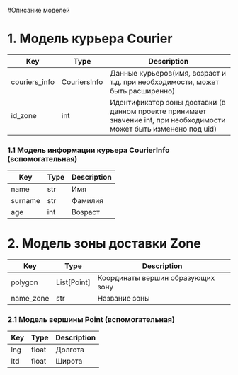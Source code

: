 #Описание моделей

# 1. Модель курьера Courier

Key            |  Type       | Description   |            
---------------| ------------| -------------|
couriers_info  | CouriersInfo| Данные курьеров(имя, возраст и т.д. при необходимости, может быть расширенно)|
id_zone        | int         | Идентификатор зоны доставки (в данном проекте принимает значение int, при необходимости может быть изменено под uid)|

### 1.1 Модель информации курьера CourierInfo (вспомогательная)

Key    | Type | Description |            
-------| -----| ------------|
name   | str  | Имя         |
surname| str  | Фамилия     |
age    | int  | Возраст     |

# 2. Модель зоны доставки Zone 

Key      | Type       | Description                      |            
---------| -----------| ---------------------------------|
polygon  | List[Point]| Координаты вершин образующих зону|
name_zone| str        | Название зоны                    |

### 2.1 Модель вершины Point (вспомогательная)

Key      | Type       | Description                      |            
---------| -----------| ---------------------------------|
lng      | float      | Долгота                          |
ltd      | float      | Широта                           |
